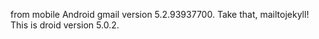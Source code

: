 from mobile Android gmail version 5.2.93937700. Take that, mailtojekyll!&nbsp; This is droid version 5.0.2.

